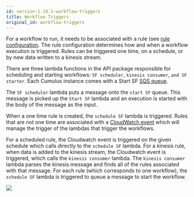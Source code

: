 ```yaml
---
id: version-1.10.1-workflow-triggers
title: Workflow Triggers
original_id: workflow-triggers
---
```


For a workflow to run, it needs to be associated with a rule (see [rule configuration](../data-cookbooks/setup.md#rules). The rule configuration determines how and when a workflow execution is triggered. Rules can be triggered one time, on a schedule, or by new data written to a kinesis stream.

There are three lambda functions in the API package responsible for scheduling and starting workflows: `SF scheduler`, `kinesis consumer`, `and SF starter`. Each Cumulus instance comes with a Start SF [SQS queue](https://aws.amazon.com/sqs/).

The `SF scheduler` lambda puts a message onto the `start SF` queue. This message is picked up the `Start SF` lambda and an execution is started with the body of the message as the input.

When a one time rule is created, the `schedule SF` lambda is triggered. Rules that are not one time are associated with a [CloudWatch event](https://docs.aws.amazon.com/AmazonCloudWatch/latest/events/WhatIsCloudWatchEvents.html) which will manage the trigger of the lambdas that trigger the workflows.

For a scheduled rule, the Cloudwatch event is triggered on the given schedule which calls directly to the `schedule SF` lambda. For a kinesis rule, when data is added to the kinesis stream, the Cloudwatch event is triggered, which calls the `kinesis consumer` lambda. The `kinesis consumer` lambda parses the kinesis message and finds all of the rules associated with that message. For each rule (which corresponds to one workflow), the `schedule SF` lambda is triggered to queue a message to start the workflow.

<img src="../assets/schedule-workflows.png">
